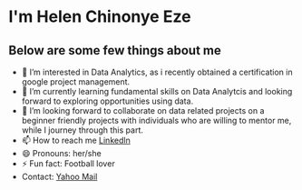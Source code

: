 # I'm Helen Chinonye Eze 

## Below are some few things about me

- 👀 I’m interested in Data Analytics, as i recently obtained a certification in google project management.
- 🌱 I’m currently learning fundamental skills on Data Analytcis and looking forward to exploring opportunities using data.
- 💞️ I’m looking forward to collaborate on data related projects on a beginner friendly projects with individuals who are willing to mentor me, while I journey through this part.
- 📫 How to reach me [Linkedln](www.linkedin.com/in/helen-eze-7a6159109)
- 😄 Pronouns: her/she
- ⚡ Fun fact: Football lover
- 
   Contact: [Yahoo Mail](https://mail.yahoo.com/d/folders/1?guce_referrer=aHR0cHM6Ly93d3cuZ29vZ2xlLmNvbS8&guce_referrer_sig=AQAAAGARt9QdXRXTJucVFQ0CA1TrsUW_ypuiFyAwVSN6NtjvbnxTbkzDDfHvGL9qko-3XhXUPliHfIwLBjl3w-c1QqTTIu8kDyorZu9xZMl3_u7o96StmnhAdhIWoXk2WORuUMCVBZ-okY-vsD5um6hhUIZQYfP1gJZMeQ8LljMvcftS)
<!---
Hela4wjc/Hela4wjc is a ✨ special ✨ repository because its `README.md` (this file) appears on your GitHub profile.
You can click the Preview link to take a look at your changes.
--->
